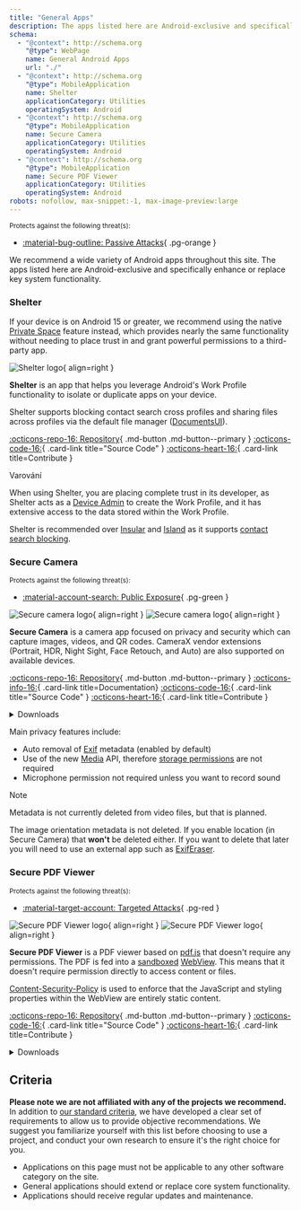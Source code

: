 ```yaml
---
title: "General Apps"
description: The apps listed here are Android-exclusive and specifically enhance or replace key system functionality.
schema:
  - "@context": http://schema.org
    "@type": WebPage
    name: General Android Apps
    url: "./"
  - "@context": http://schema.org
    "@type": MobileApplication
    name: Shelter
    applicationCategory: Utilities
    operatingSystem: Android
  - "@context": http://schema.org
    "@type": MobileApplication
    name: Secure Camera
    applicationCategory: Utilities
    operatingSystem: Android
  - "@context": http://schema.org
    "@type": MobileApplication
    name: Secure PDF Viewer
    applicationCategory: Utilities
    operatingSystem: Android
robots: nofollow, max-snippet:-1, max-image-preview:large
---
```


<small>Protects against the following threat(s):</small>

- [:material-bug-outline: Passive Attacks](../basics/common-threats.md#security-and-privacy){ .pg-orange }

We recommend a wide variety of Android apps throughout this site. The apps listed here are Android-exclusive and specifically enhance or replace key system functionality.

### Shelter

If your device is on Android 15 or greater, we recommend using the native [Private Space](../os/android-overview.md#private-space) feature instead, which provides nearly the same functionality without needing to place trust in and grant powerful permissions to a third-party app.

<div class="admonition recommendation" markdown>

![Shelter logo](../assets/img/android/shelter.svg){ align=right }

**Shelter** is an app that helps you leverage Android's Work Profile functionality to isolate or duplicate apps on your device.

Shelter supports blocking contact search cross profiles and sharing files across profiles via the default file manager ([DocumentsUI](https://source.android.com/devices/architecture/modular-system/documentsui)).

[:octicons-repo-16: Repository](https://gitea.angry.im/PeterCxy/Shelter#shelter){ .md-button .md-button--primary }
[:octicons-code-16:](https://gitea.angry.im/PeterCxy/Shelter){ .card-link title="Source Code" }
[:octicons-heart-16:](https://patreon.com/PeterCxy){ .card-link title=Contribute }

</div>

<div class="admonition warning" markdown>
<p class="admonition-title">Varování</p>

When using Shelter, you are placing complete trust in its developer, as Shelter acts as a [Device Admin](https://developer.android.com/guide/topics/admin/device-admin) to create the Work Profile, and it has extensive access to the data stored within the Work Profile.

</div>

Shelter is recommended over [Insular](https://secure-system.gitlab.io/Insular) and [Island](https://github.com/oasisfeng/island) as it supports [contact search blocking](https://secure-system.gitlab.io/Insular/faq.html).

### Secure Camera

<small>Protects against the following threat(s):</small>

- [:material-account-search: Public Exposure](../basics/common-threats.md#limiting-public-information){ .pg-green }

<div class="admonition recommendation" markdown>

![Secure camera logo](../assets/img/android/secure_camera.svg#only-light){ align=right }
![Secure camera logo](../assets/img/android/secure_camera-dark.svg#only-dark){ align=right }

**Secure Camera** is a camera app focused on privacy and security which can capture images, videos, and QR codes. CameraX vendor extensions (Portrait, HDR, Night Sight, Face Retouch, and Auto) are also supported on available devices.

[:octicons-repo-16: Repository](https://github.com/GrapheneOS/Camera#readme){ .md-button .md-button--primary }
[:octicons-info-16:](https://grapheneos.org/usage#camera){ .card-link title=Documentation}
[:octicons-code-16:](https://github.com/GrapheneOS/Camera){ .card-link title="Source Code" }
[:octicons-heart-16:](https://grapheneos.org/donate){ .card-link title=Contribute }

<details class="downloads" markdown>
<summary>Downloads</summary>

- [:simple-googleplay: Google Play](https://play.google.com/store/apps/details?id=app.grapheneos.camera.play)
- [:simple-github: GitHub](https://github.com/GrapheneOS/Camera/releases)
- [:material-cube-outline: GrapheneOS App Store](https://github.com/GrapheneOS/Apps/releases)

</details>

</div>

Main privacy features include:

- Auto removal of [Exif](https://en.wikipedia.org/wiki/Exif) metadata (enabled by default)
- Use of the new [Media](https://developer.android.com/training/data-storage/shared/media) API, therefore [storage permissions](https://developer.android.com/training/data-storage) are not required
- Microphone permission not required unless you want to record sound

<div class="admonition note" markdown>
<p class="admonition-title">Note</p>

Metadata is not currently deleted from video files, but that is planned.

The image orientation metadata is not deleted. If you enable location (in Secure Camera) that **won't** be deleted either. If you want to delete that later you will need to use an external app such as [ExifEraser](../data-redaction.md#exiferaser-android).

</div>

### Secure PDF Viewer

<small>Protects against the following threat(s):</small>

- [:material-target-account: Targeted Attacks](../basics/common-threats.md#attacks-against-specific-individuals){ .pg-red }

<div class="admonition recommendation" markdown>

![Secure PDF Viewer logo](../assets/img/android/secure_pdf_viewer.svg#only-light){ align=right }
![Secure PDF Viewer logo](../assets/img/android/secure_pdf_viewer-dark.svg#only-dark){ align=right }

**Secure PDF Viewer** is a PDF viewer based on [pdf.js](https://en.wikipedia.org/wiki/PDF.js) that doesn't require any permissions. The PDF is fed into a [sandboxed](https://en.wikipedia.org/wiki/Sandbox_\(software_development\)) [WebView](https://developer.android.com/guide/webapps/webview). This means that it doesn't require permission directly to access content or files.

[Content-Security-Policy](https://en.wikipedia.org/wiki/Content_Security_Policy) is used to enforce that the JavaScript and styling properties within the WebView are entirely static content.

[:octicons-repo-16: Repository](https://github.com/GrapheneOS/PdfViewer#readme){ .md-button .md-button--primary }
[:octicons-code-16:](https://github.com/GrapheneOS/PdfViewer){ .card-link title="Source Code" }
[:octicons-heart-16:](https://grapheneos.org/donate){ .card-link title=Contribute }

<details class="downloads" markdown>
<summary>Downloads</summary>

- [:simple-googleplay: Google Play](https://play.google.com/store/apps/details?id=app.grapheneos.pdfviewer.play)
- [:simple-github: GitHub](https://github.com/GrapheneOS/PdfViewer/releases)
- [:material-cube-outline: GrapheneOS App Store](https://github.com/GrapheneOS/Apps/releases)

</details>

</div>

## Criteria

**Please note we are not affiliated with any of the projects we recommend.** In addition to [our standard criteria](../about/criteria.md), we have developed a clear set of requirements to allow us to provide objective recommendations. We suggest you familiarize yourself with this list before choosing to use a project, and conduct your own research to ensure it's the right choice for you.

- Applications on this page must not be applicable to any other software category on the site.
- General applications should extend or replace core system functionality.
- Applications should receive regular updates and maintenance.
